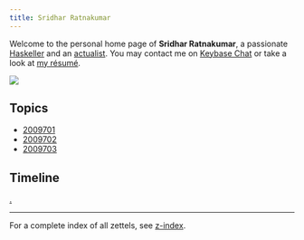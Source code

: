 ```yaml
---
title: Sridhar Ratnakumar
---
```


Welcome to the personal home page of **Sridhar Ratnakumar**, a passionate [Haskeller](https://www.haskell.org/) and an [actualist](https://www.actualists.org/). You may contact me on [Keybase Chat](https://keybase.io/srid) or take a look at [my résumé]( https://srid.keybase.pub/resume.pdf).

![](https://srid.keybase.pub/me-small.jpeg)

## Topics

* [2009701](z://health)
* [2009702](z://personal)
* [2009703](z://haskell)

## Timeline

[.](zquery://search?tag=chrono&linkTheme=withDate)

---
For a complete index of all zettels, see [z-index](/z-index.html).
